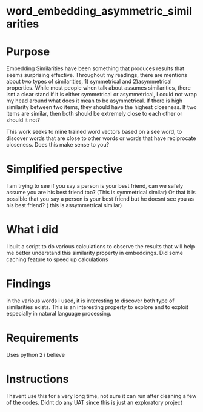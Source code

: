 # word_embedding_asymmetric_similarities

# Purpose
Embedding Similarities have been something that produces results that seems surprising effective. Throughout my readings, there are mentions about two types of similarities, 1) symmetrical and 2)asymmetrical properties. While most people when talk about assumes similarities, there isnt a clear stand if it is either symmetrical or asymmetrical, I could not wrap my head around what does it mean to be asymmetrical. If there is high similarity between two items, they should have the highest closeness. If two items are similar, then both should be extremely close to each other or should it not?

This work seeks to mine trained word vectors based on a see word, to discover words that are close to other words or words that have reciprocate closeness. Does this make sense to you?

# Simplified perspective
I am trying to see if you say a person is your best friend, can we safely assume you are his best friend too? (This is symmetrical similar)
Or that it is possible that you say a person is your best friend but he doesnt see you as his best friend? ( this is assymmetrical similar)

# What i did
I built a script to do various calculations to observe the results that will help me better understand this similarity property in embeddings. Did some caching feature to speed up calculations

# Findings
in the various words i used, it is interesting to discover both type of similarities exists. This is an interesting property to explore and to exploit especially in natural language processing.


# Requirements
Uses python 2 i believe

# Instructions
I havent use this for a very long time, not sure it can run after cleaning a few of the codes. Didnt do any UAT since this is just an exploratory project
